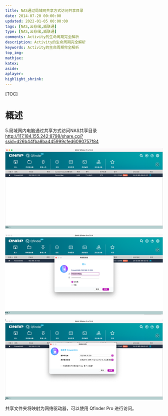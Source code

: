 ```yaml
---
title: NAS通过局域网共享方式访问共享目录
date: 2014-07-20 00:00:00
updated: 2022-01-05 00:00:00
tags: [NAS,云存储,威联通]
type: [NAS,云存储,威联通]
comments: Activity的生命周期完全解析
description: Activity的生命周期完全解析
keywords: Activity的生命周期完全解析
top_img:
mathjax:
katex:
aside:
aplayer:
highlight_shrink:
---
```


[TOC]

# 概述



5.局域网内电脑通过共享方式访问NAS共享目录
http://117.184.155.242:8798/share.cgi?ssid=d26b44fba8ba445999cfed6090757f84





![image-20230427232812478](./images/08.NAS%E9%80%9A%E8%BF%87%E5%B1%80%E5%9F%9F%E7%BD%91%E5%85%B1%E4%BA%AB%E6%96%B9%E5%BC%8F%E8%AE%BF%E9%97%AE%E5%85%B1%E4%BA%AB%E7%9B%AE%E5%BD%95/image-20230427232812478.png)





![image-20230427232826025](./images/08.NAS%E9%80%9A%E8%BF%87%E5%B1%80%E5%9F%9F%E7%BD%91%E5%85%B1%E4%BA%AB%E6%96%B9%E5%BC%8F%E8%AE%BF%E9%97%AE%E5%85%B1%E4%BA%AB%E7%9B%AE%E5%BD%95/image-20230427232826025.png)



![image-20230427232841995](./images/08.NAS%E9%80%9A%E8%BF%87%E5%B1%80%E5%9F%9F%E7%BD%91%E5%85%B1%E4%BA%AB%E6%96%B9%E5%BC%8F%E8%AE%BF%E9%97%AE%E5%85%B1%E4%BA%AB%E7%9B%AE%E5%BD%95/image-20230427232841995.png)









共享文件夹将映射为网络驱动器，可以使用 Qfinder Pro 进行访问。